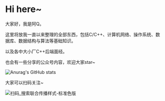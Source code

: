 # Hi here~

大家好，我是阿Q。  

这里将放我一直以来整理的全部东西，包括C/C++、计算机网络、操作系统、数据库、数据结构与算法等基础知识。

以及各中大小厂C++后端面经。  

也会有一些分享的公众号内容，欢迎大家star~

![Anurag's GitHub stats](https://github-readme-stats.vercel.app/api?username=aqjsp&show_icons=true&theme=radical)

大家可以扫码关注~

![扫码_搜索联合传播样式-标准色版](https://github.com/aqjsp/Interface/assets/156802292/d3bcd336-b676-4fe5-94ba-7aabdc78ed6d)
